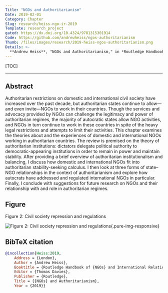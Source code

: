 ```yaml
---
Title: "NGOs and Authoritarianism"
Date: 2019-02-01
Category: Chapter
Slug: research/heiss-ngo-ir-2019
Template: research_project
gated: https://dx.doi.org/10.4324/9781315301914
Code: https://github.com/andrewheiss/ngos-authoritarianism
Thumb: /files/images/research/2019-heiss-ngos-authoritarianism.png
Details: >-
  **Andrew Heiss**, "NGOs and Authoritarianism," in *Routledge Handbook of NGOs and International Relations*, ed. Thomas Davies (London: Routledge, 2019).
---
```


[TOC]

---

## Abstract

Authoritarian restrictions on domestic and international civil society have increased over the past decade, but authoritarian states continue to allow—and even invite—NGOs to work in their countries. Though the services and advocacy provided by NGOs can challenge the legitimacy and power of authoritarian regimes, the majority of autocratic states allow NGO activities, and NGOs in turn continue to work in these countries in spite of the heavy legal restrictions and attempts to limit their activities. This chapter examines the theories about and the experiences of domestic and international NGOs working in authoritarian countries. The review is premised on the theory of authoritarian institutions: dictators delegate political authority to democratic-appearing institutions in order to remain in power and maintain stability. After providing a brief overview of authoritarian institutionalism and balancing, I discuss how domestic and international NGOs fit into authoritarian stability-seeking calculus. I then look at three forms of state–NGO relationships in the context of authoritarianism and explore how autocrats have addressed and regulated international NGOs in particular. Finally, I conclude with suggestions for future research on NGOs and their relationship with and role in authoritarian regimes.


## Figure

Figure 2: Civil society repression and regulations

![Figure 2: Civil society repression and regulations](/files/images/research/ngos-ir-19_fig2.png){.pure-img-responsive}


## BibTeX citation

```bibtex
@incollection{Heiss:2019,
    Address = {London},
    Author = {Andrew Heiss},
    Booktitle = {Routledge Handbook of {NGOs} and International Relations},
    Editor = {Thomas Davies},
    Publisher = {Routledge},
    Title = {{NGOs} and Authoritarianism},
    Year = {2019}}
```
